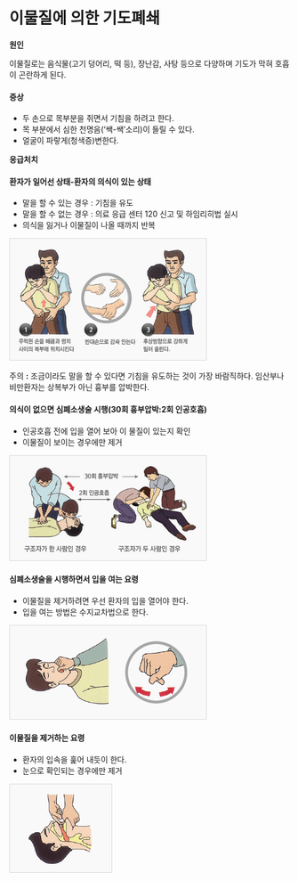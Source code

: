 # 이물질에 의한 기도폐쇄

**원인**

이물질로는 음식물\(고기 덩어리, 떡 등\), 장난감, 사탕 등으로 다양하며 기도가 막혀 호흡이 곤란하게 된다.

#### 증상

* 두 손으로 목부분을 쥐면서 기침을 하려고 한다.
* 목 부분에서 심한 천명음\(‘쌕-쌕’소리\)이 들릴 수 있다.
* 얼굴이 파랗게\(청색증\)변한다.



**응급처치**

#### 환자가 일어선 상태-환자의 의식이 있는 상태

* 말을 할 수 있는 경우 : 기침을 유도
* 말을 할 수 없는 경우 : 의료 응급 센터 120 신고 및 하임리히법 실시
* 의식을 잃거나 이물질이 나올 때까지 반복

![&#xD558;&#xC784;&#xB9AC;&#xD788;&#xBC95;](../.gitbook/assets/image%20%2814%29.png)

주의 **:** 조금이라도 말을 할 수 있다면 기침을 유도하는 것이 가장 바람직하다. 임산부나 비만환자는 상복부가 아닌 흉부를 압박한다.

#### 의식이 없으면 심폐소생술 시행\(30회 흉부압박:2회 인공호흡\)

* 인공호흡 전에 입을 열어 보아 이 물질이 있는지 확인
* 이물질이 보이는 경우에만 제거

![](../.gitbook/assets/image%20%282%29.png)

#### 심폐소생술을 시행하면서 입을 여는 요령

* 이물질을 제거하려면 우선 환자의 입을 열어야 한다.
* 입을 여는 방법은 수지교차법으로 한다.

![&#xC218;&#xC9C0;&#xAD50;&#xCC28;&#xBC95;](../.gitbook/assets/image%20%2817%29.png)

#### 이물질을 제거하는 요령

* 환자의 입속을 훑어 내듯이 한다.
* 눈으로 확인되는 경우에만 제거

![](../.gitbook/assets/image%20%287%29.png)

